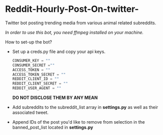 # Reddit-Hourly-Post-On-twitter-
Twitter bot posting trending media from various animal related subreddits. 

*In order to use this bot, you need ffmpeg installed on your machine.*

How to set-up the bot?
- Set up a creds.py file and copy your api keys. 
 	```python
  CONSUMER_KEY = ""
  CONSUMER_SECRET =""
  ACCESS_TOKEN = ""
  ACCESS_TOKEN_SECRET = ""
  REDDIT_CLIENT_ID = ""
  REDDIT_CLIENT_SECRET = ""
  REDDIT_USER_AGENT = ""
  ``` 
  **DO NOT DISCLOSE THEM BY ANY MEAN** 
  
- Add subreddits to the subreddit_list array in **settings.py** as well as their associated tweet. 
- Append IDs of the post you'd like to remove from selection in the banned_post_list located in **settings.py**

